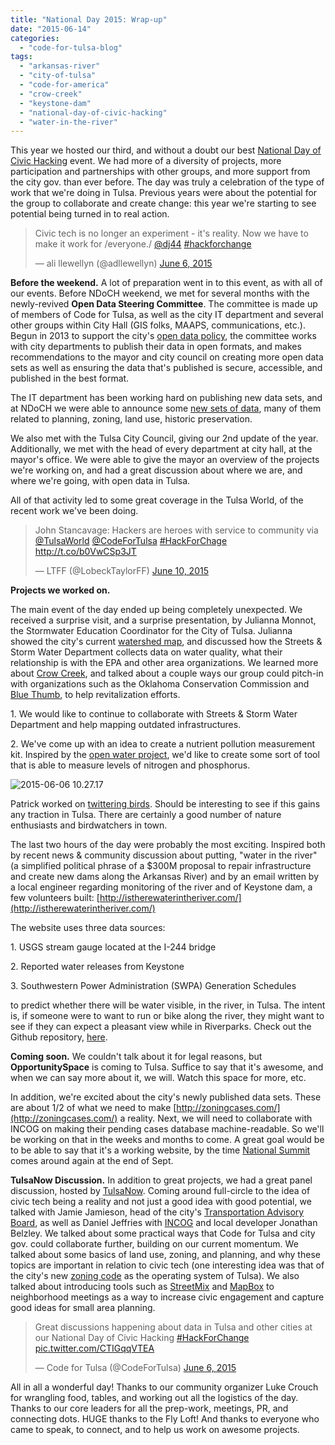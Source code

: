```yaml
---
title: "National Day 2015: Wrap-up"
date: "2015-06-14"
categories: 
  - "code-for-tulsa-blog"
tags: 
  - "arkansas-river"
  - "city-of-tulsa"
  - "code-for-america"
  - "crow-creek"
  - "keystone-dam"
  - "national-day-of-civic-hacking"
  - "water-in-the-river"
---
```


This year we hosted our third, and without a doubt our best [National Day of Civic Hacking](http://hackforchange.org/) event. We had more of a diversity of projects, more participation and partnerships with other groups, and more support from the city gov. than ever before. The day was truly a celebration of the type of work that we're doing in Tulsa. Previous years were about the potential for the group to collaborate and create change: this year we're starting to see potential being turned in to real action.

<blockquote class="twitter-tweet"><p lang="en" dir="ltr">Civic tech is no longer an experiment - it's reality. Now we have to make it work for /everyone./ <a href="https://twitter.com/DJ44">@dj44</a> <a href="https://twitter.com/hashtag/hackforchange?src=hash">#hackforchange</a></p>— ali llewellyn (@adllewellyn) <a href="https://twitter.com/adllewellyn/status/607246366046232576">June 6, 2015</a></blockquote>

**Before the weekend.** A lot of preparation went in to this event, as with all of our events. Before NDoCH weekend, we met for several months with the newly-revived **Open Data Steering Committee**. The committee is made up of members of Code for Tulsa, as well as the city IT department and several other groups within City Hall (GIS folks, MAAPS, communications, etc.). Begun in 2013 to support the city's [open data policy](https://www.cityoftulsa.org/our-city/open-tulsa/about-open-tulsa.aspx), the committee works with city departments to publish their data in open formats, and makes recommendations to the mayor and city council on creating more open data sets as well as ensuring the data that's published is secure, accessible, and published in the best format.

The IT department has been working hard on publishing new data sets, and at NDoCH we were able to announce some [new sets of data](https://www.cityoftulsa.org/our-city/open-tulsa/open-tulsa-dataset-list.aspx), many of them related to planning, zoning, land use, historic preservation.

We also met with the Tulsa City Council, giving our 2nd update of the year. Additionally, we met with the head of every department at city hall, at the mayor's office. We were able to give the mayor an overview of the projects we're working on, and had a great discussion about where we are, and where we're going, with open data in Tulsa.

All of that activity led to some great coverage in the Tulsa World, of the recent work we've been doing.

<blockquote class="twitter-tweet"><p lang="en" dir="ltr">John Stancavage: Hackers are heroes with service to community via <a href="https://twitter.com/tulsaworld">@TulsaWorld</a> <a href="https://twitter.com/CodeForTulsa">@CodeForTulsa</a> <a href="https://twitter.com/hashtag/HackForChage?src=hash">#HackForChage</a> <a href="http://t.co/b0VwCSp3JT">http://t.co/b0VwCSp3JT</a></p>— LTFF (@LobeckTaylorFF) <a href="https://twitter.com/LobeckTaylorFF/status/608633539488313344">June 10, 2015</a></blockquote>

**Projects we worked on.**

The main event of the day ended up being completely unexpected. We received a surprise visit, and a surprise presentation, by Julianna Monnot, the Stormwater Education Coordinator for the City of Tulsa. Julianna showed the city's current [watershed map](https://www.cityoftulsa.org/environmental-programs/stormwater-quality/my-watershed-map.aspx), and discussed how the Streets & Storm Water Department collects data on water quality, what their relationship is with the EPA and other area organizations. We learned more about [Crow Creek](http://www.tulsaworld.com/news/local/tulsans-learn-about-rehabilitating-city-treasure-crow-creek/article_dfa75c78-314c-5e5a-8138-2c351fff93c3.html), and talked about a couple ways our group could pitch-in with organizations such as the Oklahoma Conservation Commission and [Blue Thumb](http://www.bluethumbok.com/), to help revitalization efforts.

1\. We would like to continue to collaborate with Streets & Storm Water Department and help mapping outdated infrastructures.

2\. We've come up with an idea to create a nutrient pollution measurement kit. Inspired by the [open water project](https://github.com/openwaterproject), we'd like to create some sort of tool that is able to measure levels of nitrogen and phosphorus.

![2015-06-06 10.27.17](./images/2015-06-06-10-27-17.jpg)

Patrick worked on [twittering birds](https://github.com/destos/birdo). Should be interesting to see if this gains any traction in Tulsa. There are certainly a good number of nature enthusiasts and birdwatchers in town.

The last two hours of the day were probably the most exciting. Inspired both by recent news & community discussion about putting, "water in the river" (a simplified political phrase of a $300M proposal to repair infrastructure and create new dams along the Arkansas River) and by an email written by a local engineer regarding monitoring of the river and of Keystone dam, a few volunteers built: [http://istherewaterintheriver.com/](http://istherewaterintheriver.com/)

The website uses three data sources:

1\. USGS stream gauge located at the I-244 bridge

2\. Reported water releases from Keystone

3\. Southwestern Power Administration (SWPA) Generation Schedules

to predict whether there will be water visible, in the river, in Tulsa. The intent is, if someone were to want to run or bike along the river, they might want to see if they can expect a pleasant view while in Riverparks. Check out the Github repository, [here](https://github.com/codefortulsa/water-in-the-river).

**Coming soon.** We couldn't talk about it for legal reasons, but **OpportunitySpace** is coming to Tulsa. Suffice to say that it's awesome, and when we can say more about it, we will. Watch this space for more, etc.

In addition, we're excited about the city's newly published data sets. These are about 1/2 of what we need to make [http://zoningcases.com/](http://zoningcases.com/) a reality. Next, we will need to collaborate with INCOG on making their pending cases database machine-readable. So we'll be working on that in the weeks and months to come. A great goal would be to be able to say that it's a working website, by the time [National Summit](http://www.codeforamerica.org/summit/) comes around again at the end of Sept.

**TulsaNow Discussion.** In addition to great projects, we had a great panel discussion, hosted by [TulsaNow](http://tulsanow.org/). Coming around full-circle to the idea of civic tech being a reality and not just a good idea with good potential, we talked with Jamie Jamieson, head of the city's [Transportation Advisory Board](https://www.cityoftulsa.org/city-services/streets/transportation-advisory-board.aspx), as well as Daniel Jeffries with [INCOG](http://www.incog.org/) and local developer Jonathan Belzley. We talked about some practical ways that Code for Tulsa and city gov. could collaborate further, building on our current momentum. We talked about some basics of land use, zoning, and planning, and why these topics are important in relation to civic tech (one interesting idea was that of the city's new [zoning code](http://zoningcode.planittulsa.org/) as the operating system of Tulsa). We also talked about introducing tools such as [StreetMix](http://streetmix.net/) and [MapBox](https://www.mapbox.com/) to neighborhood meetings as a way to increase civic engagement and capture good ideas for small area planning.

<blockquote class="twitter-tweet"><p dir="ltr" lang="en">Great discussions happening about data in Tulsa and other cities at our National Day of Civic Hacking <a href="https://twitter.com/hashtag/HackForChange?src=hash">#HackForChange</a> <a href="http://t.co/CTIGqqVTEA">pic.twitter.com/CTIGqqVTEA</a></p>— Code for Tulsa (@CodeForTulsa) <a href="https://twitter.com/CodeForTulsa/status/607250742500425728">June 6, 2015</a></blockquote>

All in all a wonderful day! Thanks to our community organizer Luke Crouch for wrangling food, tables, and working out all the logistics of the day. Thanks to our core leaders for all the prep-work, meetings, PR, and connecting dots. HUGE thanks to the Fly Loft! And thanks to everyone who came to speak, to connect, and to help us work on awesome projects.
